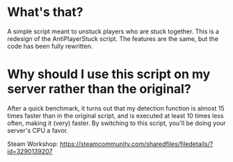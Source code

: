 # What's that?
A simple script meant to unstuck players who are stuck together.
This is a redesign of the AntiPlayerStuck script.
The features are the same, but the code has been fully rewritten.

# Why should I use this script on my server rather than the original?
After a quick benchmark, it turns out that my detection function is almost 15 times faster than in the original script, and is executed at least 10 times less often, making it (very) faster.
By switching to this script, you'll be doing your server's CPU a favor.

Steam Workshop: https://steamcommunity.com/sharedfiles/filedetails/?id=3290139207